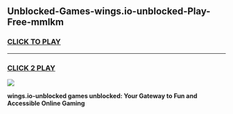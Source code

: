 
## Unblocked-Games-wings.io-unblocked-Play-Free-mmlkm
<h3>
<a href="https://premium76.site?title=wings.io-unblocked&ref=23A">CLICK TO PLAY</a></h3>
<hr>

<h3>
<a href="https://premium76.site?title=wings.io-unblocked&ref=23A">CLICK 2 PLAY</a>
  
</h3>

<a href="https://premium76.site?title=wings.io-unblocked&ref=23A"><img src="https://clearcache.store/games.png"></a>


**wings.io-unblocked games unblocked: Your Gateway to Fun and Accessible Online Gaming**
